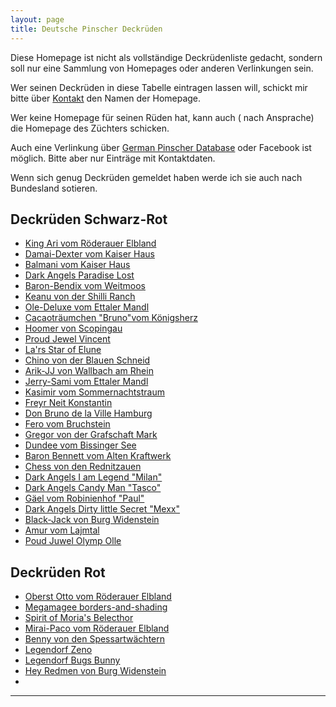 ```yaml
---
layout: page
title: Deutsche Pinscher Deckrüden
---
```


Diese Homepage ist nicht als vollständige Deckrüdenliste gedacht, sondern soll nur eine Sammlung von Homepages oder anderen Verlinkungen sein.

Wer seinen Deckrüden in diese Tabelle eintragen lassen will, schickt mir bitte über [Kontakt](mailto:deutschepinscherdeckrueden@gmail.com) den Namen der Homepage. 

Wer keine Homepage für seinen Rüden hat, kann auch ( nach Ansprache) die Homepage des Züchters schicken.

Auch eine Verlinkung über [German Pinscher Database](https://pedigreedatabaseonline.com/germanpinscher/de/) oder Facebook ist möglich. Bitte aber nur Einträge mit Kontaktdaten.

Wenn sich genug Deckrüden gemeldet haben werde ich sie auch nach Bundesland sotieren.


## Deckrüden Schwarz-Rot

- [King Ari vom Röderauer Elbland](https://www.deutscher-pinscher-king-ari.de/oberst-otto/)
- [Damai-Dexter vom Kaiser Haus](https://www.damai-dexter-vom-kaiser-haus.de)
- [Balmani vom Kaiser Haus](https://www.topdogs.pro/zucht/deckr%C3%BCden/balmani-v-kaiser-haus/)
- [Dark Angels Paradise Lost](https://www.facebook.com/DeckruedeDeutscherPinscher)
- [Baron-Bendix vom Weitmoos](https://www.baron-bendix.de)
- [Keanu von der Shilli Ranch](https://keanuvonderschilliranch.jimdofree.com/)
- [Ole-Deluxe vom Ettaler Mandl](http://www.ole-deluxe.de/)
- [Cacaoträumchen "Bruno"vom Königsherz](https://deutscher-pinscher-koenigsherz.jimdofree.com/)
- [Hoomer von Scopingau](https://deutscher-pinscher-hoomer-von-scopingau.jimdosite.com/)
- [Proud Jewel Vincent](https://jesko-dp.de)
- [La'rs Star of Elune](http://deutscher-pinscher.pl)
- [Chino von der Blauen Schneid](https://chino-von-der-blauen-schneid.jimdosite.com/)
- [Arik-JJ von Wallbach am Rhein](https://www.deutscher-pinscher-jj.ch/)
- [Jerry-Sami vom Ettaler Mandl](https://jerrysamivomettalermandl.jimdofree.com/)
- [Kasimir vom Sommernachtstraum](https://pinscher-vom-stiepelsberg.de/hunde/kasimir/)
- [Freyr Neit Konstantin](http://www.haller-barnabas.de/)
- [Don Bruno de la Ville Hamburg](http://www.pinscher-hamburg.de/zuchtrüden/don-bruno/)
- [Fero vom Bruchstein](http://www.fero-vom-bruchstein.de/)
- [Gregor von der Grafschaft Mark](https://gregor-vdgm.wixsite.com/gregor-vdgm)
- [Dundee vom Bissinger See](http://www.pinscher-vom-bissinger-see.de/Deckrueden/)
- [Baron Bennett vom Alten Kraftwerk](https://baron-bennett.jimdofree.com/)
- [Chess von den Rednitzauen](https://pedigreedatabaseonline.com/germanpinscher/de/Chess-von-den-Rednitzauen/pedigree/5930/i)
- [Dark Angels I am Legend "Milan"](https://www.facebook.com/Dark-Angels-I-am-Legend-Deckr%C3%BCde-Deutscher-Pinscher-106280327555849)
- [Dark Angels Candy Man "Tasco"](https://pedigreedatabaseonline.com/germanpinscher/de/Dark-Angels-Candy-Man/pedigree/8379/i)
- [ Gäel vom Robinienhof "Paul"](http://gaeelvomrobinienhof.de/)
- [Dark Angels Dirty little Secret "Mexx"](https://pedigreedatabaseonline.com/germanpinscher/de/Dark-Angels-Dirty-Little-Secret/pedigree/6375/i)
- [Black-Jack von Burg Widenstein](https://peterschils.jimdofree.com/)
- [Amur vom Lajmtal](http://deutscherpinscher-dresden.de/)
- [Poud Juwel Olymp Olle](https://pedigreedatabaseonline.com/germanpinscher/de/Proud-Jewel-Olymp-Olle/pedigree/8618/i)








## Deckrüden Rot

- [Oberst Otto vom Röderauer Elbland](https://www.deutscher-pinscher-king-ari.de/oberst-otto/)
- [Megamagee borders-and-shading](https://www.baeretriewers-pinscher.de)
- [Spirit of Moria's Belecthor](https://www.baeretriewers-pinscher.de)
- [Mirai-Paco vom Röderauer Elbland](https://deutscherpinscher.wixsite.com/zuchtruede)
- [Benny von den Spessartwächtern](https://bennyvondenspessartwaechtern.jimdofree.com/)
- [Legendorf Zeno]( http://dobinet.de/Zeno/)
- [Legendorf Bugs Bunny](https://legendorf-bugs-bunny.beepworld.de/)
- [Hey Redmen von Burg Widenstein](https://peterschils.jimdofree.com/) 
- 

---

